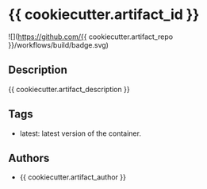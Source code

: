 # {{ cookiecutter.artifact_id }}

![](https://github.com/{{ cookiecutter.artifact_repo }}/workflows/build/badge.svg)


## Description

{{ cookiecutter.artifact_description }}


## Tags

- latest: latest version of the container.

## Authors

- {{ cookiecutter.artifact_author }}
